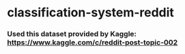 # classification-system-reddit

### Used this dataset provided by Kaggle: https://www.kaggle.com/c/reddit-post-topic-002
